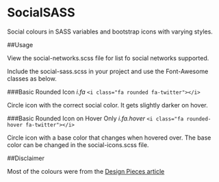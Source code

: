 # SocialSASS
Social colours in SASS variables and bootstrap icons with varying styles.

##Usage

View the social-networks.scss file for list fo social networks supported.

Include the social-sass.scss in your project and use the Font-Awesome classes as below.

###Basic Rounded Icon
*i.fa*
`<i class="fa rounded fa-twitter"></i>`

Circle icon with the correct social color. It gets slightly darker on hover. 

###Basic Rounded Icon on Hover Only
*i.fa.hover*
`<i class="fa rounded-hover fa-twitter"></i>`

Circle icon with a base color that changes when hovered over. The base color can be changed in the social-icons.scss file.

##Disclaimer

Most of the colours were from the [Design Pieces article](http://designpieces.com/2012/12/social-media-colours-hex-and-rgb)